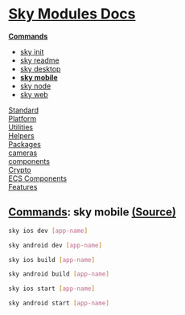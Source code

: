 <!--- This sky mobile was auto-generated using "pnpm exec sky readme" --> 

# [Sky Modules Docs](../../../README.md)

**[Commands](..%2F..%2F..%2F%5Fcommands%2FREADME.md)**   
* [sky init](..%2F..%2F..%2F%5Fcommands%2F%5Fdocs%2Fsky-init%2FREADME.md)
* [sky readme](..%2F..%2F..%2F%5Fcommands%2F%5Fdocs%2Fsky-readme%2FREADME.md)
* [sky desktop](..%2F..%2F..%2F%5Fcommands%2F%5Fdocs%2Fsky-desktop%2FREADME.md)
* **[sky mobile](..%2F..%2F..%2F%5Fcommands%2F%5Fdocs%2Fsky-mobile%2FREADME.md)**
* [sky node](..%2F..%2F..%2F%5Fcommands%2F%5Fdocs%2Fsky-node%2FREADME.md)
* [sky web](..%2F..%2F..%2F%5Fcommands%2F%5Fdocs%2Fsky-web%2FREADME.md)
  
[Standard](..%2F..%2F..%2Fstandard%2FREADME.md)   
[Platform](..%2F..%2F..%2Fplatform%2FREADME.md)   
[Utilities](..%2F..%2F..%2Futilities%2FREADME.md)   
[Helpers](..%2F..%2F..%2Fhelpers%2FREADME.md)   
[Packages](..%2F..%2F..%2Fpkgs%2FREADME.md)   
[cameras](..%2F..%2F..%2Fcameras%2FREADME.md)   
[components](..%2F..%2F..%2Fcomponents%2FREADME.md)   
[Crypto](..%2F..%2F..%2Fcrypto%2FREADME.md)   
[ECS Components](..%2F..%2F..%2Fecs%2FREADME.md)   
[Features](..%2F..%2F..%2Ffeatures%2FREADME.md)   

## [Commands](..%2F..%2F..%2F%5Fcommands%2FREADME.md): sky mobile [(Source)](..%2F..%2F..%2F%5Fcommands%2F%5Fdocs%2Fsky-mobile%2F)

  
```sh
sky ios dev [app-name]

```

```sh
sky android dev [app-name]

```

```sh
sky ios build [app-name]

```

```sh
sky android build [app-name]

```

```sh
sky ios start [app-name]

```

```sh
sky android start [app-name]

```